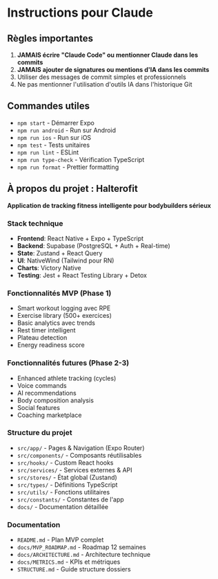 # Instructions pour Claude

## Règles importantes

1. **JAMAIS écrire "Claude Code" ou mentionner Claude dans les commits**
2. **JAMAIS ajouter de signatures ou mentions d'IA dans les commits**
3. Utiliser des messages de commit simples et professionnels
4. Ne pas mentionner l'utilisation d'outils IA dans l'historique Git

## Commandes utiles

- `npm start` - Démarrer Expo
- `npm run android` - Run sur Android
- `npm run ios` - Run sur iOS
- `npm test` - Tests unitaires
- `npm run lint` - ESLint
- `npm run type-check` - Vérification TypeScript
- `npm run format` - Prettier formatting

## À propos du projet : Halterofit

**Application de tracking fitness intelligente pour bodybuilders sérieux**

### Stack technique
- **Frontend**: React Native + Expo + TypeScript
- **Backend**: Supabase (PostgreSQL + Auth + Real-time)
- **State**: Zustand + React Query
- **UI**: NativeWind (Tailwind pour RN)
- **Charts**: Victory Native
- **Testing**: Jest + React Testing Library + Detox

### Fonctionnalités MVP (Phase 1)
- Smart workout logging avec RPE
- Exercise library (500+ exercices)
- Basic analytics avec trends
- Rest timer intelligent
- Plateau detection
- Energy readiness score

### Fonctionnalités futures (Phase 2-3)
- Enhanced athlete tracking (cycles)
- Voice commands
- AI recommendations
- Body composition analysis
- Social features
- Coaching marketplace

### Structure du projet
- `src/app/` - Pages & Navigation (Expo Router)
- `src/components/` - Composants réutilisables
- `src/hooks/` - Custom React hooks
- `src/services/` - Services externes & API
- `src/stores/` - État global (Zustand)
- `src/types/` - Définitions TypeScript
- `src/utils/` - Fonctions utilitaires
- `src/constants/` - Constantes de l'app
- `docs/` - Documentation détaillée

### Documentation
- `README.md` - Plan MVP complet
- `docs/MVP_ROADMAP.md` - Roadmap 12 semaines
- `docs/ARCHITECTURE.md` - Architecture technique
- `docs/METRICS.md` - KPIs et métriques
- `STRUCTURE.md` - Guide structure dossiers